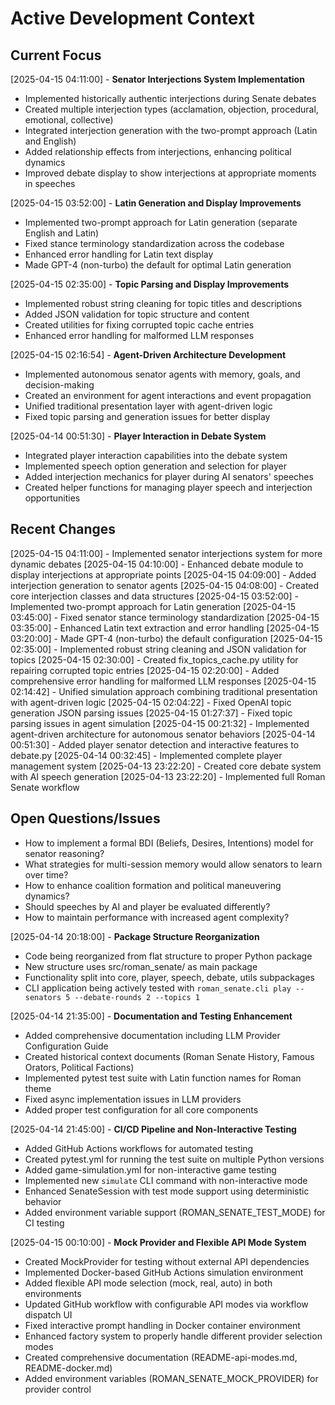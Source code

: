 # Active Development Context

## Current Focus

[2025-04-15 04:11:00] - **Senator Interjections System Implementation**
- Implemented historically authentic interjections during Senate debates
- Created multiple interjection types (acclamation, objection, procedural, emotional, collective)
- Integrated interjection generation with the two-prompt approach (Latin and English)
- Added relationship effects from interjections, enhancing political dynamics
- Improved debate display to show interjections at appropriate moments in speeches

[2025-04-15 03:52:00] - **Latin Generation and Display Improvements**
- Implemented two-prompt approach for Latin generation (separate English and Latin)
- Fixed stance terminology standardization across the codebase
- Enhanced error handling for Latin text display
- Made GPT-4 (non-turbo) the default for optimal Latin generation

[2025-04-15 02:35:00] - **Topic Parsing and Display Improvements**
- Implemented robust string cleaning for topic titles and descriptions
- Added JSON validation for topic structure and content
- Created utilities for fixing corrupted topic cache entries
- Enhanced error handling for malformed LLM responses

[2025-04-15 02:16:54] - **Agent-Driven Architecture Development**
- Implemented autonomous senator agents with memory, goals, and decision-making
- Created an environment for agent interactions and event propagation
- Unified traditional presentation layer with agent-driven logic
- Fixed topic parsing and generation issues for better display

[2025-04-14 00:51:30] - **Player Interaction in Debate System**
- Integrated player interaction capabilities into the debate system
- Implemented speech option generation and selection for player
- Added interjection mechanics for player during AI senators' speeches
- Created helper functions for managing player speech and interjection opportunities

## Recent Changes

[2025-04-15 04:11:00] - Implemented senator interjections system for more dynamic debates
[2025-04-15 04:10:00] - Enhanced debate module to display interjections at appropriate points
[2025-04-15 04:09:00] - Added interjection generation to senator agents
[2025-04-15 04:08:00] - Created core interjection classes and data structures
[2025-04-15 03:52:00] - Implemented two-prompt approach for Latin generation
[2025-04-15 03:45:00] - Fixed senator stance terminology standardization
[2025-04-15 03:35:00] - Enhanced Latin text extraction and error handling
[2025-04-15 03:20:00] - Made GPT-4 (non-turbo) the default configuration
[2025-04-15 02:35:00] - Implemented robust string cleaning and JSON validation for topics
[2025-04-15 02:30:00] - Created fix_topics_cache.py utility for repairing corrupted topic entries
[2025-04-15 02:20:00] - Added comprehensive error handling for malformed LLM responses
[2025-04-15 02:14:42] - Unified simulation approach combining traditional presentation with agent-driven logic
[2025-04-15 02:04:22] - Fixed OpenAI topic generation JSON parsing issues
[2025-04-15 01:27:37] - Fixed topic parsing issues in agent simulation
[2025-04-15 00:21:32] - Implemented agent-driven architecture for autonomous senator behaviors
[2025-04-14 00:51:30] - Added player senator detection and interactive features to debate.py
[2025-04-14 00:32:45] - Implemented complete player management system
[2025-04-13 23:22:20] - Created core debate system with AI speech generation
[2025-04-13 23:22:20] - Implemented full Roman Senate workflow

## Open Questions/Issues

- How to implement a formal BDI (Beliefs, Desires, Intentions) model for senator reasoning?
- What strategies for multi-session memory would allow senators to learn over time?
- How to enhance coalition formation and political maneuvering dynamics?
- Should speeches by AI and player be evaluated differently?
- How to maintain performance with increased agent complexity?

[2025-04-14 20:18:00] - **Package Structure Reorganization**
- Code being reorganized from flat structure to proper Python package
- New structure uses src/roman_senate/ as main package
- Functionality split into core, player, speech, debate, utils subpackages
- CLI application being actively tested with `roman_senate.cli play --senators 5 --debate-rounds 2 --topics 1`

[2025-04-14 21:35:00] - **Documentation and Testing Enhancement**
- Added comprehensive documentation including LLM Provider Configuration Guide
- Created historical context documents (Roman Senate History, Famous Orators, Political Factions)
- Implemented pytest test suite with Latin function names for Roman theme
- Fixed async implementation issues in LLM providers
- Added proper test configuration for all core components

[2025-04-14 21:45:00] - **CI/CD Pipeline and Non-Interactive Testing**
- Added GitHub Actions workflows for automated testing
- Created pytest.yml for running the test suite on multiple Python versions
- Added game-simulation.yml for non-interactive game testing
- Implemented new `simulate` CLI command with non-interactive mode
- Enhanced SenateSession with test mode support using deterministic behavior
- Added environment variable support (ROMAN_SENATE_TEST_MODE) for CI testing

[2025-04-15 00:10:00] - **Mock Provider and Flexible API Mode System**
- Created MockProvider for testing without external API dependencies
- Implemented Docker-based GitHub Actions simulation environment
- Added flexible API mode selection (mock, real, auto) in both environments
- Updated GitHub workflow with configurable API modes via workflow dispatch UI
- Fixed interactive prompt handling in Docker container environment
- Enhanced factory system to properly handle different provider selection modes
- Created comprehensive documentation (README-api-modes.md, README-docker.md)
- Added environment variables (ROMAN_SENATE_MOCK_PROVIDER) for provider control